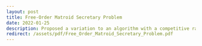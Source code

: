 ```yaml
---
layout: post
title: Free-Order Matroid Secretary Problem
date: 2022-01-25
description: Proposed a variation to an algorithm with a competitive ratio of 4; For uniform matroids, proved that the variation has a constant competitive ratio; conjectured that the ratio converges to *e* if the size of the matroid tends to infinity; For general matroids, empirically observed that the algorithm is likely to have a competitive ratio close to *e*
redirect: /assets/pdf/Free_Order_Matroid_Secretary_Problem.pdf
---
```

